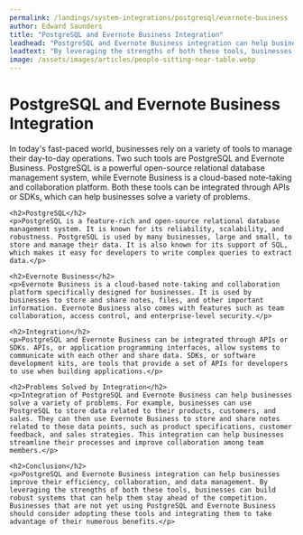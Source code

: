 ```yaml
---
permalink: /landings/system-integrations/postgresql/evernote-business
author: Edward Saunders
title: "PostgreSQL and Evernote Business Integration"
leadhead: "PostgreSQL and Evernote Business integration can help businesses improve their efficiency, collaboration, and data management"
leadtext: "By leveraging the strengths of both these tools, businesses can build robust systems that can help them stay ahead of the competition. Businesses that are not yet using PostgreSQL and Evernote Business should consider adopting these tools and integrating them to take advantage of their numerous benefits."
image: /assets/images/articles/people-sitting-near-table.webp
---
```

<div class="arttext">	<h1>PostgreSQL and Evernote Business Integration</h1>
	<p>In today's fast-paced world, businesses rely on a variety of tools to manage their day-to-day operations. Two such tools are PostgreSQL and Evernote Business. PostgreSQL is a powerful open-source relational database management system, while Evernote Business is a cloud-based note-taking and collaboration platform. Both these tools can be integrated through APIs or SDKs, which can help businesses solve a variety of problems.</p>

	<h2>PostgreSQL</h2>
	<p>PostgreSQL is a feature-rich and open-source relational database management system. It is known for its reliability, scalability, and robustness. PostgreSQL is used by many businesses, large and small, to store and manage their data. It is also known for its support of SQL, which makes it easy for developers to write complex queries to extract data.</p>

	<h2>Evernote Business</h2>
	<p>Evernote Business is a cloud-based note-taking and collaboration platform specifically designed for businesses. It is used by businesses to store and share notes, files, and other important information. Evernote Business also comes with features such as team collaboration, access control, and enterprise-level security.</p>

	<h2>Integration</h2>
	<p>PostgreSQL and Evernote Business can be integrated through APIs or SDKs. APIs, or application programming interfaces, allow systems to communicate with each other and share data. SDKs, or software development kits, are tools that provide a set of APIs for developers to use when building applications.</p>

	<h2>Problems Solved by Integration</h2>
	<p>Integration of PostgreSQL and Evernote Business can help businesses solve a variety of problems. For example, businesses can use PostgreSQL to store data related to their products, customers, and sales. They can then use Evernote Business to store and share notes related to these data points, such as product specifications, customer feedback, and sales strategies. This integration can help businesses streamline their processes and improve collaboration among team members.</p>

	<h2>Conclusion</h2>
	<p>PostgreSQL and Evernote Business integration can help businesses improve their efficiency, collaboration, and data management. By leveraging the strengths of both these tools, businesses can build robust systems that can help them stay ahead of the competition. Businesses that are not yet using PostgreSQL and Evernote Business should consider adopting these tools and integrating them to take advantage of their numerous benefits.</p>
</div>